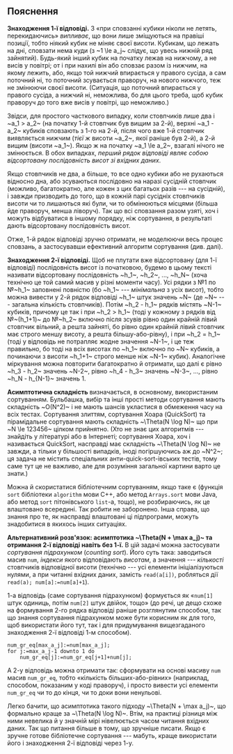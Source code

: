 ﻿## Пояснення
**Знаходження 1-ї відповіді.**
З «при сповзанні кубики ніколи не летять, перекидаючись» *випливає*, що вони лише зміщуються на правіші позиції, тобто ніякий кубик не міняє своєї висоти. Кубикам, що лежать на дні, сповзати нема куди (з ~1 \le a_j~ слідує, що увесь нижній ряд зайнятий). Будь-який інший кубик на початку лежав на нижчому, а не висів у повітрі; от і при нахилі він або сповзає разом із нижчим, на якому лежить, або, якщо той нижчий впирається у правого сусіда, а сам поточний ні, то поточний зсувається праворуч, на нового нижчого, теж не змінюючи своєї висоти. (Ситуація, що поточний впирається у правого сусіда, а нижчий ні, неможлива, бо для цього треба, щоб кубик праворуч до того вже висів у повітрі, що неможливо.)

Звідси, для простого часткового випадку, коли стовпчиків лише два і ~a_1 > a_2~ (на початку 1-й стовпчик був вищим за 2-й), верхні ~a_1 - a_2~ кубиків сповзають з 1-го на 2-й, після чого вже 1-й стовпчик виявляється нижчим (*тієї ж* висоти ~a_2~, якої раніше був 2-й), а 2-й вищим (висоти ~a_1~). Якщо ж на початку ~a_1 \le a_2~, взагалі нічого не змінюється. В обох випадках, *перший рядок відповіді являє собою відсортовану послідовність висот зі вхідних даних*.

Якщо стовпчиків не два, а більше, то все одно кубики або не рухаються відносно дна, або зсуваються послідовно на наразі сусідній стовпчик (можливо, багатократно, але кожен з цих багатьох разів --- на сусідній), і завжди призводить до того, що в кожній парі сусідніх стовпчиків висоти чи то лишаються які були, чи то обмінюються місцями (більша йде праворуч, менша ліворуч). Так що всі сповзання разом узяті, хоч і можуть відбуватися в іншому порядку, ніж сортування, в результаті дають відсортовану послідовність висот.

Отже, 1-й рядок відповіді зручно отримати, не моделюючи весь процес сповзань, а застосувавши ефективний алгоритм сортування (див. далі).

**Знаходження 2-ї відповіді.**
Щоб не плутати вже відсортовану (для 1-ї відповіді) послідовність висот із початковою, будемо в цьому тексті називати відсортовану послідовність ~h_1~, ~h_2~, ..., ~h_N~ (хоча технічно це той самий масив у різні моменти часу).
Усі рядки з №1 по №~h_1~ заповнені повністю (бо ~h_1~ --- *мінімальна* з усіх висот), тобто можна вивести у 2-й рядок відповіді ~h_1~ штук значень ~N~ (де ~N~ --- загальна кількість стовпчиків). Потім ~h_2 - h_1~ рядків містять ~N-1~ кубиків, причому це так і при ~h_2 > h_1~ (тоді у кожному з рядків від №~(h_1+1)~ до №~h_2~ включно після зсувів рівно один крайній лівий стовпчик вільний, а решта зайняті, бо рівно один крайній лівий стовпчик має строго меншу висоту, а решта більшу-або-рівну), і при ~h_2 = h_1~ (тоді у відповідь не потрапляє жодне значення ~N-1~, і це теж правильно, бо тоді на всіх висотах по ~h_1~ включно по ~N~ кубиків, а починаючи з висоти ~h_1+1~ строго менше ніж ~N-1~ кубик). Аналогічне міркування можна повторити багатократно й отримати, що далі є рівно ~h_3 - h_2~ значень ~N-2~, рівно ~h_4 - h_3~ значень ~N-3~, ..., рівно ~h_N - h_{N-1}~ значень 1.

**Асимптотична складність** визначається, в основному, використаним сортуванням. Бульбашка, вибір та інші прості методи сортування мають складність ~O(N^2)~ і не мають шансів укластися в обмеження часу на всіх тестах. Сортування злиттям, сортування Хоара (QuickSort) та пірамідальне сортування мають складність ~\Theta(N \log N)~ що при ~N \le 123456~ цілком прийнятно.
(Хто не знає цих алгоритмів --- знайдіть у літературі або в Інтернеті; сортування Хоара, хоч і називається QuickSort, насправді має складність ~\Theta(N \log N)~ не завжди, а тільки у більшості випадків, іноді погіршуючись аж до ~N^2~; ця задача не містить спеціальних анти-quick-sort-івських тестів, тому саме тут це не важливо, але для розуміння загальної картини варто це знати.)

Можна й скористатися бібліотечним сортуванням, якщо таке є (функція `sort` бібліотеки `algorithm` мови C++, або метод `Arrays.sort` мови Java, або метод `sort` пітонівського `list`-а, тощо), не розбираючись, як це влаштовано всередині. Так робити не заборонено. Інша справа, що знання про те, як насправді влаштовані ці підпрограми, можуть знадобитися в якихось інших ситуаціях.

**Альтернативний розв'язок: асимптотика ~\Theta(N + \max a_j)~ та отримання 2-ї відповіді навіть без 1-ї.**
В цій задачі можна застосувати *сортування підрахунком* (*counting sort*). Його суть така: заводиться масив `num`, *індекси* якого відповідають *висотам*, а значення --- *кількості* стовпчиків відповідної висоти (технічно --- усі елементи ініціалізуються нулями, а при читанні вхідних даних, замість `read(a[i])`, робляться дії `read(a); num[a]:=num[a]+1`).

1-а відповідь (саме сортування підрахунком) формується як «`num[1]` штук одиниць, потім `num[2]` штук двійок, тощо» (до речі, це дещо схоже на формування 2-го рядка відповіді раніше розглянутим способом, так що знання сортування підрахунком може бути корисним як для того, щоб використати його тут, так і для придумування вищезгаданого знаходження 2-ї відповіді 1-м способом).

```
num_gr_eq[max_a_j]:=num[max_a_j];
for j:=max_a_j-1 downto 1 do
    num_gr_eq[j]:=num_gr_eq[j+1]+num[j];
```
А 2-у відповідь можна отримати так: сформувати на основі масиву `num` масив `num_gr_eq`, тобто «кількість більших-або-рівних» (наприклад, способом, показаним у коді праворуч), і просто вивести усі елементи `num_gr_eq` чи то до кінця, чи то доки вони ненульові.

Легко бачити, що асимптотика такого підходу ~\Theta(N + \max a_j)~, що формально краще за ~\Theta(N \log N)~. Втім, на практиці різниця між ними невелика й у значній мірі нівелюється часом читання вхідних даних. Так що питання більше в тому, що зручніше писати. Якщо є зручне готове бібліотечне сортування --- мабуть, краще використати його і знаходження 2-ї відповіді через 1-у.